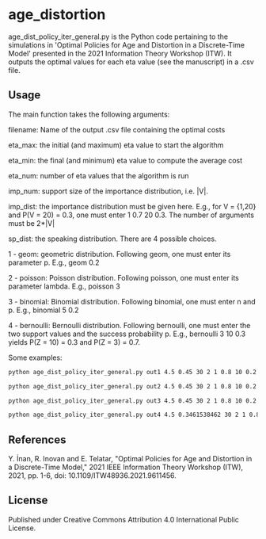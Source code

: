 # age_distortion

age_dist_policy_iter_general.py is the Python code pertaining to the simulations in 'Optimal Policies for Age and Distortion in a Discrete-Time Model' presented in the 2021 Information Theory Workshop (ITW). It outputs the optimal values for each eta value (see the manuscript) in a .csv file.

## Usage

The main function takes the following arguments:

   filename: Name of the output .csv file containing the optimal costs
   
   eta_max: the initial (and maximum) eta value to start the algorithm 
   
   eta_min: the final (and minimum) eta value to compute the average cost
   
   eta_num: number of eta values that the algorithm is run
   
   imp_num: support size of the importance distribution, i.e. |V|.
   
   imp_dist: the importance distribution must be given here. E.g., for V = {1,20} and P(V = 20) = 0.3, one must enter 1 0.7 20 0.3. The number of arguments must be 2*|V|
   
   sp_dist: the speaking distribution. There are 4 possible choices.
   
   1 - geom: geometric distribution. Following geom, one must enter its parameter p. E.g., geom 0.2
        
   2 - poisson: Poisson distribution. Following poisson, one must enter its parameter lambda. E.g., poisson 3
        
   3 - binomial: Binomial distribution. Following binomial, one must enter n and p. E.g., binomial 5 0.2
       
   4 - bernoulli: Bernoulli distribution. Following bernoulli, one must enter the two support values and the success probability p. E.g., bernoulli 3 10 0.3 yields P(Z = 10) = 0.3 and P(Z = 3) = 0.7.
        
Some examples:

```bash
python age_dist_policy_iter_general.py out1 4.5 0.45 30 2 1 0.8 10 0.2 geom 0.5
```

```bash
python age_dist_policy_iter_general.py out2 4.5 0.45 30 2 1 0.8 10 0.2 poisson 1
```

```bash
python age_dist_policy_iter_general.py out3 4.5 0.45 30 2 1 0.8 10 0.2 binomial 4 0.25
```

```bash
python age_dist_policy_iter_general.py out4 4.5 0.3461538462 30 2 1 0.8 10 0.2 bernoulli 1 2 1.0
```

## References

Y. İnan, R. Inovan and E. Telatar, "Optimal Policies for Age and Distortion in a Discrete-Time Model," 2021 IEEE Information Theory Workshop (ITW), 2021, pp. 1-6, doi: 10.1109/ITW48936.2021.9611456.

## License

Published under Creative Commons Attribution 4.0 International Public License.

